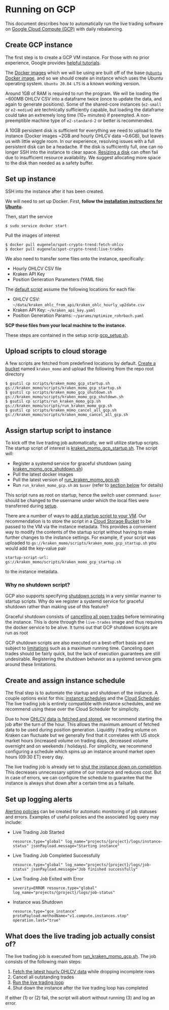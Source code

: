 # Running on GCP

This document describes how to automatically run the live trading software on [Google Cloud Compute (GCP)](https://cloud.google.com/products/compute) with daily rebalancing.

## Create GCP instance

The first step is to create a GCP VM instance. For those with no prior experience, Google provides [helpful tutorials](https://cloud.google.com/compute/docs/create-linux-vm-instance).

The [Docker images](./building-docker-images.md) which we will be using are built off of the base [`@ubuntu` Docker image](https://hub.docker.com/_/ubuntu), and so we should create an instance which uses the Ubuntu operating system. `Ubuntu 20.04 LTS` is a known working version.

Around 1GB of RAM is required to run the program. We will be loading the ~600MB OHLCV CSV into a dataframe twice (once to update the data, and again to generate positions). Some of the shared-core instances (`e2-small` or `e2-medium`) are technically sufficiently capable, but loading the dataframe could take an extremely long time (10+ minutes) if preempted. A non-preemptible machine type of `e2-standard-2` or better is recommended.

A 10GB persistent disk is sufficient for everything we need to upload to the instance (Docker images ~2GB and hourly OHLCV data ~0.6GB), but leaves us with little wiggle room. In our experience, resolving issues with a full persistent disk can be a headache. If the disk is sufficiently full, one can no longer SSH into the instance to clear space. [Resizing a disk](https://cloud.google.com/compute/docs/disks/resize-persistent-disk) can often fail due to insufficient resource availability. We suggest allocating more space to the disk than needed as a safety buffer.


## Set up instance

SSH into the instance after it has been created.

We will need to set up Docker. First, **follow the [installation instructions for Ubuntu](https://docs.docker.com/engine/install/ubuntu/).**

Then, start the service
```
$ sudo service docker start
```

Pull the images of interest
```
$ docker pull eugenelo/spot-crypto-trend:fetch-ohlcv
$ docker pull eugenelo/spot-crypto-trend:live-trades
```

We also need to transfer some files onto the instance, specifically:

- Hourly OHLCV CSV file
- Kraken API Key
- Position Generation Parameters (YAML file)

The [default script](../scripts/run_kraken_momo_gcp.sh) assume the following locations for each file:

- OHLCV CSV: `~/data/kraken_ohlc_from_api/kraken_ohlc_hourly_up2date.csv`
- Kraken API Key: `~/kraken_api_key.yaml`
- Position Generation Params: `~/params/optimize_rohrbach.yaml`

**SCP these files from your local machine to the instance.**

These steps are contained in the setup scrip [gcp_setup.sh](../scripts/gcp_setup.sh).


## Upload scripts to cloud storage

A few scripts are fetched from predefined locations by default. [Create a bucket](https://cloud.google.com/storage/docs/creating-buckets) named `kraken_momo` and upload the following from the repo root directory
```
$ gsutil cp scripts/kraken_momo_gcp_startup.sh gs://kraken_momo/scripts/kraken_momo_gcp_startup.sh
$ gsutil cp scripts/kraken_momo_gcp_shutdown.sh gs://kraken_momo/scripts/kraken_momo_gcp_shutdown.sh
$ gsutil cp scripts/run_kraken_momo_gcp.sh gs://kraken_momo/scripts/run_kraken_momo_gcp.sh
$ gsutil cp scripts/kraken_momo_cancel_all_gcp.sh gs://kraken_momo/scripts/kraken_momo_cancel_all_gcp.sh
```


## Assign startup script to instance

To kick off the live trading job automatically, we will utilize startup scripts. The startup script of interest is [kraken_momo_gcp_startup.sh](../scripts/kraken_momo_gcp_startup.sh). The script will:

- Register a systemd service for graceful shutdown (using [kraken_momo_gcp_shutdown.sh](../scripts/kraken_momo_gcp_shutdown.sh))
- Pull the latest docker images
- Pull the latest version of [run_kraken_momo_gcp.sh](../scripts/run_kraken_momo_gcp.sh)
- Run `run_kraken_momo_gcp.sh` as `$user` (refer to [section below](#what-does-the-live-trading-job-actually-consist-of) for details)

This script runs as root on startup, hence the switch user command. `$user` should be changed to the username under which the local files were transferred during [setup](#set-up-instance).

There are a number of ways to [add a startup script to your VM](https://cloud.google.com/compute/docs/instances/startup-scripts/linux). Our recommendation is to store the script in a [Cloud Storage Bucket](https://cloud.google.com/storage?hl=en) to be passed to the VM via the instance metadata. This provides a convenient way to modify the contents of the startup script without having to make further changes to the instance settings. For example, if your script was uploaded to `gs://kraken_momo/scripts/kraken_momo_gcp_startup.sh` you would add the key-value pair
```
startup-script-url: gs://kraken_momo/scripts/kraken_momo_gcp_startup.sh
```
to the instance metadata.

### Why no shutdown script?

GCP also supports specifying [shutdown scripts](https://cloud.google.com/compute/docs/shutdownscript) in a very similar manner to startup scripts. Why do we register a systemd service for graceful shutdown rather than making use of this feature?

Graceful shutdown consists of [cancelling all open trades](../scripts/kraken_momo_cancel_all_gcp.sh) before terminating the instance. This is done through the `live-trades` image and thus requires the docker service to be alive. It turns out that GCP shutdown scripts are run as root

GCP shutdown scripts are also executed on a best-effort basis and are subject to [limitations](https://cloud.google.com/compute/docs/shutdownscript#limitations) such as a maximum running time. Canceling open trades should be fairly quick, but the lack of execution guarantees are still undesirable. Registering the shutdown behavior as a systemd service gets around these limitations.


## Create and assign instance schedule

The final step is to automate the startup and shutdown of the instance. A couple options exist for this: [instance schedules](https://cloud.google.com/compute/docs/instances/schedule-instance-start-stop) and the [Cloud Scheduler](https://cloud.google.com/scheduler/docs/start-and-stop-compute-engine-instances-on-a-schedule). The live trading job is entirely compatible with instance schedules, and we recommend using these over the Cloud Scheduler for simplicity.

Due to how [OHLCV data is fetched and stored](./features/fetching-kraken-ohlcv-data.md#dropping-incomplete-rows), we recommend starting the job after the turn of the hour. This allows the maximum amount of fetched data to be used during position generation. Liquidity / trading volume on Kraken can fluctuate but we generally find that it correlates with US stock market hours (increased volume on trading days, decreased volume overnight and on weekends / holidays). For simplicity, we recommend configuring a schedule which spins up an instance around market open hours (09:30 ET) every day.

The live trading job is already set to [shut the instance down on completion](#what-does-the-live-trading-job-actually-consist-of). This decreases unnecessary uptime of our instance and reduces cost. But in case of errors, we can configure the schedule to guarantee that the instance is always shut down after a certain time as a failsafe.


## Set up logging alerts

[Alerting policies](https://cloud.google.com/logging/docs/alerting/log-based-alerts) can be created for automatic monitoring of job statuses and errors. Examples of useful policies and the associated log query may include:

- Live Trading Job Started
  ```
  resource.type="global" log_name="projects/{project}/logs/instance-status" jsonPayload.message="Starting instance"
  ```
- Live Trading Job Completed Successfully
  ```
  resource.type="global" log_name="projects/{project}/logs/job-status" jsonPayload.message="Job finished successfully"
  ```
- Live Trading Job Exited with Error
  ```
  severity=ERROR resource.type="global" log_name="projects/{project}/logs/job-status"
  ```
- Instance was Shutdown
  ```
  resource.type="gce_instance" protoPayload.methodName="v1.compute.instances.stop" operation.last="true"
  ```


## What does the live trading job actually consist of?

The live trading job is executed from [run_kraken_momo_gcp.sh](../scripts/run_kraken_momo_gcp.sh). The job consists of the following main steps:

1. [Fetch the latest hourly OHLCV data](./features/fetching-kraken-ohlcv-data.md) while dropping incomplete rows
2. Cancel all outstanding trades
3. [Run the live trading loop](./features/live-trading.md)
4. Shut down the instance after the live trading loop has completed

If either (1) or (2) fail, the script will abort without running (3) and log an error.
